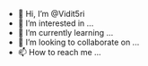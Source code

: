 - 👋 Hi, I’m @Vidit5ri
- 👀 I’m interested in ...
- 🌱 I’m currently learning ...
- 💞️ I’m looking to collaborate on ...
- 📫 How to reach me ...

<!---
Vidit5ri/Vidit5ri is a ✨ special ✨ repository because its `README.md` (this file) appears on your GitHub profile.
You can click the Preview link to take a look at your changes.
--->

